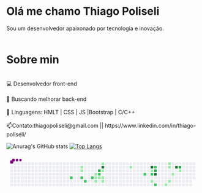 # Olá me chamo Thiago Poliseli 
Sou um desenvolvedor apaixonado por tecnologia e inovação.
<br></br>
<div>
<h1>Sobre min</h1>
<p>
<br>💻 Desenvolvedor front-end</br>
<br>🔎 Buscando melhorar back-end</br>
<br>📍 Linguagens: HMLT | CSS | JS |Bootstrap | C/C++  </br>
<br>📫Contato:thiagopoliseli@gmail.com || https://www.linkedin.com/in/thiago-poliseli/</br>
</p>
</div>

![Anurag's GitHub stats](https://github-readme-stats.vercel.app/api?username=ThiagoPoliseli&show_icons=true&theme=tokyonight) 
[![Top Langs](https://github-readme-stats.vercel.app/api/top-langs/?username=ThiagoPoliseli&layout=donut)](https://github.com/ThiagoPoliseli/github-readme-stats)

<svg viewBox="-16 -32 880 192" width="880" height="192" xmlns="http://www.w3.org/2000/svg"><desc>Generated with https://github.com/Platane/snk</desc><style>:root{--cb:#1b1f230a;--cs:purple;--ce:#ebedf0;--c0:#ebedf0;--c1:#9be9a8;--c2:#40c463;--c3:#30a14e;--c4:#216e39}.c{shape-rendering:geometricPrecision;fill:var(--ce);stroke-width:1px;stroke:var(--cb);animation:none 23300ms linear infinite;width:12px;height:12px}@keyframes c0{60.93%{fill:var(--c2)}60.95%,100%{fill:var(--ce)}}.c.c0{fill:var(--c2);animation-name:c0}@keyframes c1{9.43%{fill:var(--c1)}9.45%,100%{fill:var(--ce)}}.c.c1{fill:var(--c1);animation-name:c1}@keyframes c2{9.86%{fill:var(--c1)}9.88%,100%{fill:var(--ce)}}.c.c2{fill:var(--c1);animation-name:c2}@keyframes c3{57.93%{fill:var(--c2)}57.95%,100%{fill:var(--ce)}}.c.c3{fill:var(--c2);animation-name:c3}@keyframes c4{58.79%{fill:var(--c2)}58.81%,100%{fill:var(--ce)}}.c.c4{fill:var(--c2);animation-name:c4}@keyframes c5{56.64%{fill:var(--c2)}56.66%,100%{fill:var(--ce)}}.c.c5{fill:var(--c2);animation-name:c5}@keyframes c6{12.01%{fill:var(--c1)}12.03%,100%{fill:var(--ce)}}.c.c6{fill:var(--c1);animation-name:c6}@keyframes c7{12.44%{fill:var(--c1)}12.46%,100%{fill:var(--ce)}}.c.c7{fill:var(--c1);animation-name:c7}@keyframes c8{14.58%{fill:var(--c1)}14.6%,100%{fill:var(--ce)}}.c.c8{fill:var(--c1);animation-name:c8}@keyframes c9{65.23%{fill:var(--c3)}65.25%,100%{fill:var(--ce)}}.c.c9{fill:var(--c3);animation-name:c9}@keyframes ca{55.35%{fill:var(--c2)}55.37%,100%{fill:var(--ce)}}.c.ca{fill:var(--c2);animation-name:ca}@keyframes cb{12.87%{fill:var(--c1)}12.89%,100%{fill:var(--ce)}}.c.cb{fill:var(--c1);animation-name:cb}@keyframes cc{18.44%{fill:var(--c1)}18.46%,100%{fill:var(--ce)}}.c.cc{fill:var(--c1);animation-name:cc}@keyframes cd{87.54%{fill:var(--c4)}87.56%,100%{fill:var(--ce)}}.c.cd{fill:var(--c4);animation-name:cd}@keyframes ce{16.73%{fill:var(--c1)}16.75%,100%{fill:var(--ce)}}.c.ce{fill:var(--c1);animation-name:ce}@keyframes cf{13.29%{fill:var(--c1)}13.31%,100%{fill:var(--ce)}}.c.cf{fill:var(--c1);animation-name:cf}@keyframes cg{13.72%{fill:var(--c1)}13.74%,100%{fill:var(--ce)}}.c.cg{fill:var(--c1);animation-name:cg}@keyframes ch{23.17%{fill:var(--c1)}23.19%,100%{fill:var(--ce)}}.c.ch{fill:var(--c1);animation-name:ch}@keyframes ci{41.19%{fill:var(--c2)}41.21%,100%{fill:var(--ce)}}.c.ci{fill:var(--c2);animation-name:ci}@keyframes cj{78.96%{fill:var(--c4)}78.98%,100%{fill:var(--ce)}}.c.cj{fill:var(--c4);animation-name:cj}@keyframes ck{39.9%{fill:var(--c1)}39.92%,100%{fill:var(--ce)}}.c.ck{fill:var(--c1);animation-name:ck}@keyframes cl{40.33%{fill:var(--c2)}40.35%,100%{fill:var(--ce)}}.c.cl{fill:var(--c2);animation-name:cl}@keyframes cm{27.46%{fill:var(--c1)}27.48%,100%{fill:var(--ce)}}.c.cm{fill:var(--c1);animation-name:cm}@keyframes cn{46.77%{fill:var(--c2)}46.79%,100%{fill:var(--ce)}}.c.cn{fill:var(--c2);animation-name:cn}@keyframes co{72.09%{fill:var(--c3)}72.11%,100%{fill:var(--ce)}}.c.co{fill:var(--c3);animation-name:co}@keyframes cp{80.25%{fill:var(--c4)}80.27%,100%{fill:var(--ce)}}.c.cp{fill:var(--c4);animation-name:cp}@keyframes cq{43.77%{fill:var(--c2)}43.79%,100%{fill:var(--ce)}}.c.cq{fill:var(--c2);animation-name:cq}@keyframes cr{30.46%{fill:var(--c1)}30.48%,100%{fill:var(--ce)}}.c.cr{fill:var(--c1);animation-name:cr}@keyframes cs{36.04%{fill:var(--c1)}36.06%,100%{fill:var(--ce)}}.c.cs{fill:var(--c1);animation-name:cs}@keyframes ct{35.61%{fill:var(--c1)}35.63%,100%{fill:var(--ce)}}.c.ct{fill:var(--c1);animation-name:ct}@keyframes cu{29.6%{fill:var(--c1)}29.62%,100%{fill:var(--ce)}}.c.cu{fill:var(--c1);animation-name:cu}@keyframes cv{32.61%{fill:var(--c1)}32.63%,100%{fill:var(--ce)}}.c.cv{fill:var(--c1);animation-name:cv}@keyframes cw{75.96%{fill:var(--c4)}75.98%,100%{fill:var(--ce)}}.c.cw{fill:var(--c4);animation-name:cw}@keyframes cx{75.53%{fill:var(--c3)}75.55%,100%{fill:var(--ce)}}.c.cx{fill:var(--c3);animation-name:cx}@keyframes cy{33.9%{fill:var(--c1)}33.92%,100%{fill:var(--ce)}}.c.cy{fill:var(--c1);animation-name:cy}.u{transform-origin:0 0;transform:scale(0,1);animation:none linear 23300ms infinite}@keyframes u0{9.43%{transform:scale(0.000,1)}9.45%,9.86%{transform:scale(0.053,1)}9.88%,12.01%{transform:scale(0.105,1)}12.03%,12.44%{transform:scale(0.158,1)}12.46%,12.87%{transform:scale(0.211,1)}12.89%,13.29%{transform:scale(0.263,1)}13.31%,13.72%{transform:scale(0.316,1)}13.74%,14.58%{transform:scale(0.368,1)}14.6%,16.73%{transform:scale(0.421,1)}16.75%,18.44%{transform:scale(0.474,1)}18.46%,23.17%{transform:scale(0.526,1)}23.19%,27.46%{transform:scale(0.579,1)}27.48%,29.6%{transform:scale(0.632,1)}29.62%,30.46%{transform:scale(0.684,1)}30.48%,32.61%{transform:scale(0.737,1)}32.63%,33.9%{transform:scale(0.789,1)}33.92%,35.61%{transform:scale(0.842,1)}35.63%,36.04%{transform:scale(0.895,1)}36.06%,39.9%{transform:scale(0.947,1)}39.92%,100%{transform:scale(1.000,1)}}.u.u0{fill:var(--c1);animation-name:u0;transform-origin:0.0px 0}@keyframes u1{40.33%{transform:scale(0.000,1)}40.35%,41.19%{transform:scale(0.111,1)}41.21%,43.77%{transform:scale(0.222,1)}43.79%,46.77%{transform:scale(0.333,1)}46.79%,55.35%{transform:scale(0.444,1)}55.37%,56.64%{transform:scale(0.556,1)}56.66%,57.93%{transform:scale(0.667,1)}57.95%,58.79%{transform:scale(0.778,1)}58.81%,60.93%{transform:scale(0.889,1)}60.95%,100%{transform:scale(1.000,1)}}.u.u1{fill:var(--c2);animation-name:u1;transform-origin:460.3px 0}@keyframes u2{65.23%{transform:scale(0.000,1)}65.25%,72.09%{transform:scale(0.333,1)}72.11%,75.53%{transform:scale(0.667,1)}75.55%,100%{transform:scale(1.000,1)}}.u.u2{fill:var(--c3);animation-name:u2;transform-origin:678.4px 0}@keyframes u3{75.96%{transform:scale(0.000,1)}75.98%,78.96%{transform:scale(0.250,1)}78.98%,80.25%{transform:scale(0.500,1)}80.27%,87.54%{transform:scale(0.750,1)}87.56%,100%{transform:scale(1.000,1)}}.u.u3{fill:var(--c4);animation-name:u3;transform-origin:751.1px 0}.s{shape-rendering:geometricPrecision;fill:var(--cs);animation:none linear 23300ms infinite}@keyframes s0{0%,99.57%{transform:translate(0px,-16px)}0.43%{transform:translate(0px,0px)}9.01%{transform:translate(320px,0px)}9.87%{transform:translate(320px,32px)}11.59%{transform:translate(384px,32px)}12.45%,15.02%{transform:translate(384px,64px)}13.3%,15.88%{transform:translate(416px,64px)}13.73%{transform:translate(416px,80px)}14.59%{transform:translate(384px,80px)}16.74%,54.51%{transform:translate(416px,32px)}17.17%,54.08%{transform:translate(432px,32px)}18.03%,53.22%{transform:translate(432px,0px)}18.45%{transform:translate(416px,0px)}18.88%{transform:translate(416px,-16px)}22.32%{transform:translate(544px,-16px)}23.18%{transform:translate(544px,16px)}25.32%{transform:translate(624px,16px)}26.61%{transform:translate(624px,64px)}27.04%{transform:translate(640px,64px)}27.47%{transform:translate(640px,80px)}29.61%{transform:translate(720px,80px)}30.04%{transform:translate(720px,96px)}30.47%{transform:translate(704px,96px)}30.9%{transform:translate(704px,80px)}31.76%{transform:translate(736px,80px)}32.62%{transform:translate(736px,48px)}33.48%{transform:translate(768px,48px)}33.91%,75.11%{transform:translate(768px,32px)}34.76%{transform:translate(736px,32px)}35.19%{transform:translate(736px,16px)}35.62%{transform:translate(720px,16px)}36.05%{transform:translate(720px,0px)}38.63%{transform:translate(624px,0px)}39.48%{transform:translate(624px,32px)}39.91%,79.4%{transform:translate(640px,32px)}40.34%,80.69%{transform:translate(640px,48px)}41.2%{transform:translate(608px,48px)}41.63%{transform:translate(608px,64px)}42.92%{transform:translate(656px,64px)}43.78%{transform:translate(656px,96px)}44.21%{transform:translate(672px,96px)}46.35%{transform:translate(672px,16px)}46.78%{transform:translate(656px,16px)}47.21%{transform:translate(656px,0px)}54.94%{transform:translate(416px,48px)}56.22%{transform:translate(368px,48px)}56.65%{transform:translate(368px,64px)}57.94%{transform:translate(320px,64px)}58.37%{transform:translate(320px,80px)}58.8%{transform:translate(336px,80px)}59.23%{transform:translate(336px,64px)}60.94%{transform:translate(272px,64px)}61.37%{transform:translate(272px,48px)}64.81%{transform:translate(400px,48px)}65.24%{transform:translate(400px,32px)}75.54%{transform:translate(768px,16px)}78.97%,81.55%{transform:translate(640px,16px)}79.83%{transform:translate(656px,32px)}80.26%{transform:translate(656px,48px)}96.57%{transform:translate(80px,16px)}97.42%{transform:translate(80px,-16px)}}.s.s0{transform:translate(0px,-16px);animation-name:s0}@keyframes s1{0%,99.57%{transform:translate(16px,-16px)}0.43%{transform:translate(0px,-16px)}0.86%{transform:translate(0px,0px)}9.44%{transform:translate(320px,0px)}10.3%{transform:translate(320px,32px)}12.02%{transform:translate(384px,32px)}12.88%,15.45%{transform:translate(384px,64px)}13.73%,16.31%{transform:translate(416px,64px)}14.16%{transform:translate(416px,80px)}15.02%{transform:translate(384px,80px)}17.17%,54.94%{transform:translate(416px,32px)}17.6%,54.51%{transform:translate(432px,32px)}18.45%,53.65%{transform:translate(432px,0px)}18.88%{transform:translate(416px,0px)}19.31%{transform:translate(416px,-16px)}22.75%{transform:translate(544px,-16px)}23.61%{transform:translate(544px,16px)}25.75%{transform:translate(624px,16px)}27.04%{transform:translate(624px,64px)}27.47%{transform:translate(640px,64px)}27.9%{transform:translate(640px,80px)}30.04%{transform:translate(720px,80px)}30.47%{transform:translate(720px,96px)}30.9%{transform:translate(704px,96px)}31.33%{transform:translate(704px,80px)}32.19%{transform:translate(736px,80px)}33.05%{transform:translate(736px,48px)}33.91%{transform:translate(768px,48px)}34.33%,75.54%{transform:translate(768px,32px)}35.19%{transform:translate(736px,32px)}35.62%{transform:translate(736px,16px)}36.05%{transform:translate(720px,16px)}36.48%{transform:translate(720px,0px)}39.06%{transform:translate(624px,0px)}39.91%{transform:translate(624px,32px)}40.34%,79.83%{transform:translate(640px,32px)}40.77%,81.12%{transform:translate(640px,48px)}41.63%{transform:translate(608px,48px)}42.06%{transform:translate(608px,64px)}43.35%{transform:translate(656px,64px)}44.21%{transform:translate(656px,96px)}44.64%{transform:translate(672px,96px)}46.78%{transform:translate(672px,16px)}47.21%{transform:translate(656px,16px)}47.64%{transform:translate(656px,0px)}55.36%{transform:translate(416px,48px)}56.65%{transform:translate(368px,48px)}57.08%{transform:translate(368px,64px)}58.37%{transform:translate(320px,64px)}58.8%{transform:translate(320px,80px)}59.23%{transform:translate(336px,80px)}59.66%{transform:translate(336px,64px)}61.37%{transform:translate(272px,64px)}61.8%{transform:translate(272px,48px)}65.24%{transform:translate(400px,48px)}65.67%{transform:translate(400px,32px)}75.97%{transform:translate(768px,16px)}79.4%,81.97%{transform:translate(640px,16px)}80.26%{transform:translate(656px,32px)}80.69%{transform:translate(656px,48px)}97%{transform:translate(80px,16px)}97.85%{transform:translate(80px,-16px)}}.s.s1{transform:translate(16px,-16px);animation-name:s1}@keyframes s2{0%,99.57%{transform:translate(32px,-16px)}0.86%{transform:translate(0px,-16px)}1.29%{transform:translate(0px,0px)}9.87%{transform:translate(320px,0px)}10.73%{transform:translate(320px,32px)}12.45%{transform:translate(384px,32px)}13.3%,15.88%{transform:translate(384px,64px)}14.16%,16.74%{transform:translate(416px,64px)}14.59%{transform:translate(416px,80px)}15.45%{transform:translate(384px,80px)}17.6%,55.36%{transform:translate(416px,32px)}18.03%,54.94%{transform:translate(432px,32px)}18.88%,54.08%{transform:translate(432px,0px)}19.31%{transform:translate(416px,0px)}19.74%{transform:translate(416px,-16px)}23.18%{transform:translate(544px,-16px)}24.03%{transform:translate(544px,16px)}26.18%{transform:translate(624px,16px)}27.47%{transform:translate(624px,64px)}27.9%{transform:translate(640px,64px)}28.33%{transform:translate(640px,80px)}30.47%{transform:translate(720px,80px)}30.9%{transform:translate(720px,96px)}31.33%{transform:translate(704px,96px)}31.76%{transform:translate(704px,80px)}32.62%{transform:translate(736px,80px)}33.48%{transform:translate(736px,48px)}34.33%{transform:translate(768px,48px)}34.76%,75.97%{transform:translate(768px,32px)}35.62%{transform:translate(736px,32px)}36.05%{transform:translate(736px,16px)}36.48%{transform:translate(720px,16px)}36.91%{transform:translate(720px,0px)}39.48%{transform:translate(624px,0px)}40.34%{transform:translate(624px,32px)}40.77%,80.26%{transform:translate(640px,32px)}41.2%,81.55%{transform:translate(640px,48px)}42.06%{transform:translate(608px,48px)}42.49%{transform:translate(608px,64px)}43.78%{transform:translate(656px,64px)}44.64%{transform:translate(656px,96px)}45.06%{transform:translate(672px,96px)}47.21%{transform:translate(672px,16px)}47.64%{transform:translate(656px,16px)}48.07%{transform:translate(656px,0px)}55.79%{transform:translate(416px,48px)}57.08%{transform:translate(368px,48px)}57.51%{transform:translate(368px,64px)}58.8%{transform:translate(320px,64px)}59.23%{transform:translate(320px,80px)}59.66%{transform:translate(336px,80px)}60.09%{transform:translate(336px,64px)}61.8%{transform:translate(272px,64px)}62.23%{transform:translate(272px,48px)}65.67%{transform:translate(400px,48px)}66.09%{transform:translate(400px,32px)}76.39%{transform:translate(768px,16px)}79.83%,82.4%{transform:translate(640px,16px)}80.69%{transform:translate(656px,32px)}81.12%{transform:translate(656px,48px)}97.42%{transform:translate(80px,16px)}98.28%{transform:translate(80px,-16px)}}.s.s2{transform:translate(32px,-16px);animation-name:s2}@keyframes s3{0%,99.57%{transform:translate(48px,-16px)}1.29%{transform:translate(0px,-16px)}1.72%{transform:translate(0px,0px)}10.3%{transform:translate(320px,0px)}11.16%{transform:translate(320px,32px)}12.88%{transform:translate(384px,32px)}13.73%,16.31%{transform:translate(384px,64px)}14.59%,17.17%{transform:translate(416px,64px)}15.02%{transform:translate(416px,80px)}15.88%{transform:translate(384px,80px)}18.03%,55.79%{transform:translate(416px,32px)}18.45%,55.36%{transform:translate(432px,32px)}19.31%,54.51%{transform:translate(432px,0px)}19.74%{transform:translate(416px,0px)}20.17%{transform:translate(416px,-16px)}23.61%{transform:translate(544px,-16px)}24.46%{transform:translate(544px,16px)}26.61%{transform:translate(624px,16px)}27.9%{transform:translate(624px,64px)}28.33%{transform:translate(640px,64px)}28.76%{transform:translate(640px,80px)}30.9%{transform:translate(720px,80px)}31.33%{transform:translate(720px,96px)}31.76%{transform:translate(704px,96px)}32.19%{transform:translate(704px,80px)}33.05%{transform:translate(736px,80px)}33.91%{transform:translate(736px,48px)}34.76%{transform:translate(768px,48px)}35.19%,76.39%{transform:translate(768px,32px)}36.05%{transform:translate(736px,32px)}36.48%{transform:translate(736px,16px)}36.91%{transform:translate(720px,16px)}37.34%{transform:translate(720px,0px)}39.91%{transform:translate(624px,0px)}40.77%{transform:translate(624px,32px)}41.2%,80.69%{transform:translate(640px,32px)}41.63%,81.97%{transform:translate(640px,48px)}42.49%{transform:translate(608px,48px)}42.92%{transform:translate(608px,64px)}44.21%{transform:translate(656px,64px)}45.06%{transform:translate(656px,96px)}45.49%{transform:translate(672px,96px)}47.64%{transform:translate(672px,16px)}48.07%{transform:translate(656px,16px)}48.5%{transform:translate(656px,0px)}56.22%{transform:translate(416px,48px)}57.51%{transform:translate(368px,48px)}57.94%{transform:translate(368px,64px)}59.23%{transform:translate(320px,64px)}59.66%{transform:translate(320px,80px)}60.09%{transform:translate(336px,80px)}60.52%{transform:translate(336px,64px)}62.23%{transform:translate(272px,64px)}62.66%{transform:translate(272px,48px)}66.09%{transform:translate(400px,48px)}66.52%{transform:translate(400px,32px)}76.82%{transform:translate(768px,16px)}80.26%,82.83%{transform:translate(640px,16px)}81.12%{transform:translate(656px,32px)}81.55%{transform:translate(656px,48px)}97.85%{transform:translate(80px,16px)}98.71%{transform:translate(80px,-16px)}}.s.s3{transform:translate(48px,-16px);animation-name:s3}</style><rect class="c" x="2" y="2" rx="2" ry="2"/><rect class="c" x="2" y="18" rx="2" ry="2"/><rect class="c" x="2" y="34" rx="2" ry="2"/><rect class="c" x="2" y="50" rx="2" ry="2"/><rect class="c" x="2" y="66" rx="2" ry="2"/><rect class="c" x="2" y="82" rx="2" ry="2"/><rect class="c" x="2" y="98" rx="2" ry="2"/><rect class="c" x="18" y="2" rx="2" ry="2"/><rect class="c" x="18" y="18" rx="2" ry="2"/><rect class="c" x="18" y="34" rx="2" ry="2"/><rect class="c" x="18" y="50" rx="2" ry="2"/><rect class="c" x="18" y="66" rx="2" ry="2"/><rect class="c" x="18" y="82" rx="2" ry="2"/><rect class="c" x="18" y="98" rx="2" ry="2"/><rect class="c" x="34" y="2" rx="2" ry="2"/><rect class="c" x="34" y="18" rx="2" ry="2"/><rect class="c" x="34" y="34" rx="2" ry="2"/><rect class="c" x="34" y="50" rx="2" ry="2"/><rect class="c" x="34" y="66" rx="2" ry="2"/><rect class="c" x="34" y="82" rx="2" ry="2"/><rect class="c" x="34" y="98" rx="2" ry="2"/><rect class="c" x="50" y="2" rx="2" ry="2"/><rect class="c" x="50" y="18" rx="2" ry="2"/><rect class="c" x="50" y="34" rx="2" ry="2"/><rect class="c" x="50" y="50" rx="2" ry="2"/><rect class="c" x="50" y="66" rx="2" ry="2"/><rect class="c" x="50" y="82" rx="2" ry="2"/><rect class="c" x="50" y="98" rx="2" ry="2"/><rect class="c" x="66" y="2" rx="2" ry="2"/><rect class="c" x="66" y="18" rx="2" ry="2"/><rect class="c" x="66" y="34" rx="2" ry="2"/><rect class="c" x="66" y="50" rx="2" ry="2"/><rect class="c" x="66" y="66" rx="2" ry="2"/><rect class="c" x="66" y="82" rx="2" ry="2"/><rect class="c" x="66" y="98" rx="2" ry="2"/><rect class="c" x="82" y="2" rx="2" ry="2"/><rect class="c" x="82" y="18" rx="2" ry="2"/><rect class="c" x="82" y="34" rx="2" ry="2"/><rect class="c" x="82" y="50" rx="2" ry="2"/><rect class="c" x="82" y="66" rx="2" ry="2"/><rect class="c" x="82" y="82" rx="2" ry="2"/><rect class="c" x="82" y="98" rx="2" ry="2"/><rect class="c" x="98" y="2" rx="2" ry="2"/><rect class="c" x="98" y="18" rx="2" ry="2"/><rect class="c" x="98" y="34" rx="2" ry="2"/><rect class="c" x="98" y="50" rx="2" ry="2"/><rect class="c" x="98" y="66" rx="2" ry="2"/><rect class="c" x="98" y="82" rx="2" ry="2"/><rect class="c" x="98" y="98" rx="2" ry="2"/><rect class="c" x="114" y="2" rx="2" ry="2"/><rect class="c" x="114" y="18" rx="2" ry="2"/><rect class="c" x="114" y="34" rx="2" ry="2"/><rect class="c" x="114" y="50" rx="2" ry="2"/><rect class="c" x="114" y="66" rx="2" ry="2"/><rect class="c" x="114" y="82" rx="2" ry="2"/><rect class="c" x="114" y="98" rx="2" ry="2"/><rect class="c" x="130" y="2" rx="2" ry="2"/><rect class="c" x="130" y="18" rx="2" ry="2"/><rect class="c" x="130" y="34" rx="2" ry="2"/><rect class="c" x="130" y="50" rx="2" ry="2"/><rect class="c" x="130" y="66" rx="2" ry="2"/><rect class="c" x="130" y="82" rx="2" ry="2"/><rect class="c" x="130" y="98" rx="2" ry="2"/><rect class="c" x="146" y="2" rx="2" ry="2"/><rect class="c" x="146" y="18" rx="2" ry="2"/><rect class="c" x="146" y="34" rx="2" ry="2"/><rect class="c" x="146" y="50" rx="2" ry="2"/><rect class="c" x="146" y="66" rx="2" ry="2"/><rect class="c" x="146" y="82" rx="2" ry="2"/><rect class="c" x="146" y="98" rx="2" ry="2"/><rect class="c" x="162" y="2" rx="2" ry="2"/><rect class="c" x="162" y="18" rx="2" ry="2"/><rect class="c" x="162" y="34" rx="2" ry="2"/><rect class="c" x="162" y="50" rx="2" ry="2"/><rect class="c" x="162" y="66" rx="2" ry="2"/><rect class="c" x="162" y="82" rx="2" ry="2"/><rect class="c" x="162" y="98" rx="2" ry="2"/><rect class="c" x="178" y="2" rx="2" ry="2"/><rect class="c" x="178" y="18" rx="2" ry="2"/><rect class="c" x="178" y="34" rx="2" ry="2"/><rect class="c" x="178" y="50" rx="2" ry="2"/><rect class="c" x="178" y="66" rx="2" ry="2"/><rect class="c" x="178" y="82" rx="2" ry="2"/><rect class="c" x="178" y="98" rx="2" ry="2"/><rect class="c" x="194" y="2" rx="2" ry="2"/><rect class="c" x="194" y="18" rx="2" ry="2"/><rect class="c" x="194" y="34" rx="2" ry="2"/><rect class="c" x="194" y="50" rx="2" ry="2"/><rect class="c" x="194" y="66" rx="2" ry="2"/><rect class="c" x="194" y="82" rx="2" ry="2"/><rect class="c" x="194" y="98" rx="2" ry="2"/><rect class="c" x="210" y="2" rx="2" ry="2"/><rect class="c" x="210" y="18" rx="2" ry="2"/><rect class="c" x="210" y="34" rx="2" ry="2"/><rect class="c" x="210" y="50" rx="2" ry="2"/><rect class="c" x="210" y="66" rx="2" ry="2"/><rect class="c" x="210" y="82" rx="2" ry="2"/><rect class="c" x="210" y="98" rx="2" ry="2"/><rect class="c" x="226" y="2" rx="2" ry="2"/><rect class="c" x="226" y="18" rx="2" ry="2"/><rect class="c" x="226" y="34" rx="2" ry="2"/><rect class="c" x="226" y="50" rx="2" ry="2"/><rect class="c" x="226" y="66" rx="2" ry="2"/><rect class="c" x="226" y="82" rx="2" ry="2"/><rect class="c" x="226" y="98" rx="2" ry="2"/><rect class="c" x="242" y="2" rx="2" ry="2"/><rect class="c" x="242" y="18" rx="2" ry="2"/><rect class="c" x="242" y="34" rx="2" ry="2"/><rect class="c" x="242" y="50" rx="2" ry="2"/><rect class="c" x="242" y="66" rx="2" ry="2"/><rect class="c" x="242" y="82" rx="2" ry="2"/><rect class="c" x="242" y="98" rx="2" ry="2"/><rect class="c" x="258" y="2" rx="2" ry="2"/><rect class="c" x="258" y="18" rx="2" ry="2"/><rect class="c" x="258" y="34" rx="2" ry="2"/><rect class="c" x="258" y="50" rx="2" ry="2"/><rect class="c" x="258" y="66" rx="2" ry="2"/><rect class="c" x="258" y="82" rx="2" ry="2"/><rect class="c" x="258" y="98" rx="2" ry="2"/><rect class="c" x="274" y="2" rx="2" ry="2"/><rect class="c" x="274" y="18" rx="2" ry="2"/><rect class="c" x="274" y="34" rx="2" ry="2"/><rect class="c" x="274" y="50" rx="2" ry="2"/><rect class="c c0" x="274" y="66" rx="2" ry="2"/><rect class="c" x="274" y="82" rx="2" ry="2"/><rect class="c" x="274" y="98" rx="2" ry="2"/><rect class="c" x="290" y="2" rx="2" ry="2"/><rect class="c" x="290" y="18" rx="2" ry="2"/><rect class="c" x="290" y="34" rx="2" ry="2"/><rect class="c" x="290" y="50" rx="2" ry="2"/><rect class="c" x="290" y="66" rx="2" ry="2"/><rect class="c" x="290" y="82" rx="2" ry="2"/><rect class="c" x="290" y="98" rx="2" ry="2"/><rect class="c" x="306" y="2" rx="2" ry="2"/><rect class="c" x="306" y="18" rx="2" ry="2"/><rect class="c" x="306" y="34" rx="2" ry="2"/><rect class="c" x="306" y="50" rx="2" ry="2"/><rect class="c" x="306" y="66" rx="2" ry="2"/><rect class="c" x="306" y="82" rx="2" ry="2"/><rect class="c" x="306" y="98" rx="2" ry="2"/><rect class="c" x="322" y="2" rx="2" ry="2"/><rect class="c c1" x="322" y="18" rx="2" ry="2"/><rect class="c c2" x="322" y="34" rx="2" ry="2"/><rect class="c" x="322" y="50" rx="2" ry="2"/><rect class="c c3" x="322" y="66" rx="2" ry="2"/><rect class="c" x="322" y="82" rx="2" ry="2"/><rect class="c" x="322" y="98" rx="2" ry="2"/><rect class="c" x="338" y="2" rx="2" ry="2"/><rect class="c" x="338" y="18" rx="2" ry="2"/><rect class="c" x="338" y="34" rx="2" ry="2"/><rect class="c" x="338" y="50" rx="2" ry="2"/><rect class="c" x="338" y="66" rx="2" ry="2"/><rect class="c c4" x="338" y="82" rx="2" ry="2"/><rect class="c" x="338" y="98" rx="2" ry="2"/><rect class="c" x="354" y="2" rx="2" ry="2"/><rect class="c" x="354" y="18" rx="2" ry="2"/><rect class="c" x="354" y="34" rx="2" ry="2"/><rect class="c" x="354" y="50" rx="2" ry="2"/><rect class="c" x="354" y="66" rx="2" ry="2"/><rect class="c" x="354" y="82" rx="2" ry="2"/><rect class="c" x="354" y="98" rx="2" ry="2"/><rect class="c" x="370" y="2" rx="2" ry="2"/><rect class="c" x="370" y="18" rx="2" ry="2"/><rect class="c" x="370" y="34" rx="2" ry="2"/><rect class="c" x="370" y="50" rx="2" ry="2"/><rect class="c c5" x="370" y="66" rx="2" ry="2"/><rect class="c" x="370" y="82" rx="2" ry="2"/><rect class="c" x="370" y="98" rx="2" ry="2"/><rect class="c" x="386" y="2" rx="2" ry="2"/><rect class="c" x="386" y="18" rx="2" ry="2"/><rect class="c" x="386" y="34" rx="2" ry="2"/><rect class="c c6" x="386" y="50" rx="2" ry="2"/><rect class="c c7" x="386" y="66" rx="2" ry="2"/><rect class="c c8" x="386" y="82" rx="2" ry="2"/><rect class="c" x="386" y="98" rx="2" ry="2"/><rect class="c" x="402" y="2" rx="2" ry="2"/><rect class="c" x="402" y="18" rx="2" ry="2"/><rect class="c c9" x="402" y="34" rx="2" ry="2"/><rect class="c ca" x="402" y="50" rx="2" ry="2"/><rect class="c cb" x="402" y="66" rx="2" ry="2"/><rect class="c" x="402" y="82" rx="2" ry="2"/><rect class="c" x="402" y="98" rx="2" ry="2"/><rect class="c cc" x="418" y="2" rx="2" ry="2"/><rect class="c cd" x="418" y="18" rx="2" ry="2"/><rect class="c ce" x="418" y="34" rx="2" ry="2"/><rect class="c" x="418" y="50" rx="2" ry="2"/><rect class="c cf" x="418" y="66" rx="2" ry="2"/><rect class="c cg" x="418" y="82" rx="2" ry="2"/><rect class="c" x="418" y="98" rx="2" ry="2"/><rect class="c" x="434" y="2" rx="2" ry="2"/><rect class="c" x="434" y="18" rx="2" ry="2"/><rect class="c" x="434" y="34" rx="2" ry="2"/><rect class="c" x="434" y="50" rx="2" ry="2"/><rect class="c" x="434" y="66" rx="2" ry="2"/><rect class="c" x="434" y="82" rx="2" ry="2"/><rect class="c" x="434" y="98" rx="2" ry="2"/><rect class="c" x="450" y="2" rx="2" ry="2"/><rect class="c" x="450" y="18" rx="2" ry="2"/><rect class="c" x="450" y="34" rx="2" ry="2"/><rect class="c" x="450" y="50" rx="2" ry="2"/><rect class="c" x="450" y="66" rx="2" ry="2"/><rect class="c" x="450" y="82" rx="2" ry="2"/><rect class="c" x="450" y="98" rx="2" ry="2"/><rect class="c" x="466" y="2" rx="2" ry="2"/><rect class="c" x="466" y="18" rx="2" ry="2"/><rect class="c" x="466" y="34" rx="2" ry="2"/><rect class="c" x="466" y="50" rx="2" ry="2"/><rect class="c" x="466" y="66" rx="2" ry="2"/><rect class="c" x="466" y="82" rx="2" ry="2"/><rect class="c" x="466" y="98" rx="2" ry="2"/><rect class="c" x="482" y="2" rx="2" ry="2"/><rect class="c" x="482" y="18" rx="2" ry="2"/><rect class="c" x="482" y="34" rx="2" ry="2"/><rect class="c" x="482" y="50" rx="2" ry="2"/><rect class="c" x="482" y="66" rx="2" ry="2"/><rect class="c" x="482" y="82" rx="2" ry="2"/><rect class="c" x="482" y="98" rx="2" ry="2"/><rect class="c" x="498" y="2" rx="2" ry="2"/><rect class="c" x="498" y="18" rx="2" ry="2"/><rect class="c" x="498" y="34" rx="2" ry="2"/><rect class="c" x="498" y="50" rx="2" ry="2"/><rect class="c" x="498" y="66" rx="2" ry="2"/><rect class="c" x="498" y="82" rx="2" ry="2"/><rect class="c" x="498" y="98" rx="2" ry="2"/><rect class="c" x="514" y="2" rx="2" ry="2"/><rect class="c" x="514" y="18" rx="2" ry="2"/><rect class="c" x="514" y="34" rx="2" ry="2"/><rect class="c" x="514" y="50" rx="2" ry="2"/><rect class="c" x="514" y="66" rx="2" ry="2"/><rect class="c" x="514" y="82" rx="2" ry="2"/><rect class="c" x="514" y="98" rx="2" ry="2"/><rect class="c" x="530" y="2" rx="2" ry="2"/><rect class="c" x="530" y="18" rx="2" ry="2"/><rect class="c" x="530" y="34" rx="2" ry="2"/><rect class="c" x="530" y="50" rx="2" ry="2"/><rect class="c" x="530" y="66" rx="2" ry="2"/><rect class="c" x="530" y="82" rx="2" ry="2"/><rect class="c" x="530" y="98" rx="2" ry="2"/><rect class="c" x="546" y="2" rx="2" ry="2"/><rect class="c ch" x="546" y="18" rx="2" ry="2"/><rect class="c" x="546" y="34" rx="2" ry="2"/><rect class="c" x="546" y="50" rx="2" ry="2"/><rect class="c" x="546" y="66" rx="2" ry="2"/><rect class="c" x="546" y="82" rx="2" ry="2"/><rect class="c" x="546" y="98" rx="2" ry="2"/><rect class="c" x="562" y="2" rx="2" ry="2"/><rect class="c" x="562" y="18" rx="2" ry="2"/><rect class="c" x="562" y="34" rx="2" ry="2"/><rect class="c" x="562" y="50" rx="2" ry="2"/><rect class="c" x="562" y="66" rx="2" ry="2"/><rect class="c" x="562" y="82" rx="2" ry="2"/><rect class="c" x="562" y="98" rx="2" ry="2"/><rect class="c" x="578" y="2" rx="2" ry="2"/><rect class="c" x="578" y="18" rx="2" ry="2"/><rect class="c" x="578" y="34" rx="2" ry="2"/><rect class="c" x="578" y="50" rx="2" ry="2"/><rect class="c" x="578" y="66" rx="2" ry="2"/><rect class="c" x="578" y="82" rx="2" ry="2"/><rect class="c" x="578" y="98" rx="2" ry="2"/><rect class="c" x="594" y="2" rx="2" ry="2"/><rect class="c" x="594" y="18" rx="2" ry="2"/><rect class="c" x="594" y="34" rx="2" ry="2"/><rect class="c" x="594" y="50" rx="2" ry="2"/><rect class="c" x="594" y="66" rx="2" ry="2"/><rect class="c" x="594" y="82" rx="2" ry="2"/><rect class="c" x="594" y="98" rx="2" ry="2"/><rect class="c" x="610" y="2" rx="2" ry="2"/><rect class="c" x="610" y="18" rx="2" ry="2"/><rect class="c" x="610" y="34" rx="2" ry="2"/><rect class="c ci" x="610" y="50" rx="2" ry="2"/><rect class="c" x="610" y="66" rx="2" ry="2"/><rect class="c" x="610" y="82" rx="2" ry="2"/><rect class="c" x="610" y="98" rx="2" ry="2"/><rect class="c" x="626" y="2" rx="2" ry="2"/><rect class="c" x="626" y="18" rx="2" ry="2"/><rect class="c" x="626" y="34" rx="2" ry="2"/><rect class="c" x="626" y="50" rx="2" ry="2"/><rect class="c" x="626" y="66" rx="2" ry="2"/><rect class="c" x="626" y="82" rx="2" ry="2"/><rect class="c" x="626" y="98" rx="2" ry="2"/><rect class="c" x="642" y="2" rx="2" ry="2"/><rect class="c cj" x="642" y="18" rx="2" ry="2"/><rect class="c ck" x="642" y="34" rx="2" ry="2"/><rect class="c cl" x="642" y="50" rx="2" ry="2"/><rect class="c" x="642" y="66" rx="2" ry="2"/><rect class="c cm" x="642" y="82" rx="2" ry="2"/><rect class="c" x="642" y="98" rx="2" ry="2"/><rect class="c" x="658" y="2" rx="2" ry="2"/><rect class="c cn" x="658" y="18" rx="2" ry="2"/><rect class="c co" x="658" y="34" rx="2" ry="2"/><rect class="c cp" x="658" y="50" rx="2" ry="2"/><rect class="c" x="658" y="66" rx="2" ry="2"/><rect class="c" x="658" y="82" rx="2" ry="2"/><rect class="c cq" x="658" y="98" rx="2" ry="2"/><rect class="c" x="674" y="2" rx="2" ry="2"/><rect class="c" x="674" y="18" rx="2" ry="2"/><rect class="c" x="674" y="34" rx="2" ry="2"/><rect class="c" x="674" y="50" rx="2" ry="2"/><rect class="c" x="674" y="66" rx="2" ry="2"/><rect class="c" x="674" y="82" rx="2" ry="2"/><rect class="c" x="674" y="98" rx="2" ry="2"/><rect class="c" x="690" y="2" rx="2" ry="2"/><rect class="c" x="690" y="18" rx="2" ry="2"/><rect class="c" x="690" y="34" rx="2" ry="2"/><rect class="c" x="690" y="50" rx="2" ry="2"/><rect class="c" x="690" y="66" rx="2" ry="2"/><rect class="c" x="690" y="82" rx="2" ry="2"/><rect class="c" x="690" y="98" rx="2" ry="2"/><rect class="c" x="706" y="2" rx="2" ry="2"/><rect class="c" x="706" y="18" rx="2" ry="2"/><rect class="c" x="706" y="34" rx="2" ry="2"/><rect class="c" x="706" y="50" rx="2" ry="2"/><rect class="c" x="706" y="66" rx="2" ry="2"/><rect class="c" x="706" y="82" rx="2" ry="2"/><rect class="c cr" x="706" y="98" rx="2" ry="2"/><rect class="c cs" x="722" y="2" rx="2" ry="2"/><rect class="c ct" x="722" y="18" rx="2" ry="2"/><rect class="c" x="722" y="34" rx="2" ry="2"/><rect class="c" x="722" y="50" rx="2" ry="2"/><rect class="c" x="722" y="66" rx="2" ry="2"/><rect class="c cu" x="722" y="82" rx="2" ry="2"/><rect class="c" x="722" y="98" rx="2" ry="2"/><rect class="c" x="738" y="2" rx="2" ry="2"/><rect class="c" x="738" y="18" rx="2" ry="2"/><rect class="c" x="738" y="34" rx="2" ry="2"/><rect class="c cv" x="738" y="50" rx="2" ry="2"/><rect class="c" x="738" y="66" rx="2" ry="2"/><rect class="c" x="738" y="82" rx="2" ry="2"/><rect class="c" x="738" y="98" rx="2" ry="2"/><rect class="c" x="754" y="2" rx="2" ry="2"/><rect class="c cw" x="754" y="18" rx="2" ry="2"/><rect class="c" x="754" y="34" rx="2" ry="2"/><rect class="c" x="754" y="50" rx="2" ry="2"/><rect class="c" x="754" y="66" rx="2" ry="2"/><rect class="c" x="754" y="82" rx="2" ry="2"/><rect class="c" x="754" y="98" rx="2" ry="2"/><rect class="c" x="770" y="2" rx="2" ry="2"/><rect class="c cx" x="770" y="18" rx="2" ry="2"/><rect class="c cy" x="770" y="34" rx="2" ry="2"/><rect class="c" x="770" y="50" rx="2" ry="2"/><rect class="c" x="770" y="66" rx="2" ry="2"/><rect class="c" x="770" y="82" rx="2" ry="2"/><rect class="c" x="770" y="98" rx="2" ry="2"/><rect class="c" x="786" y="2" rx="2" ry="2"/><rect class="c" x="786" y="18" rx="2" ry="2"/><rect class="c" x="786" y="34" rx="2" ry="2"/><rect class="c" x="786" y="50" rx="2" ry="2"/><rect class="c" x="786" y="66" rx="2" ry="2"/><rect class="c" x="786" y="82" rx="2" ry="2"/><rect class="c" x="786" y="98" rx="2" ry="2"/><rect class="c" x="802" y="2" rx="2" ry="2"/><rect class="c" x="802" y="18" rx="2" ry="2"/><rect class="c" x="802" y="34" rx="2" ry="2"/><rect class="c" x="802" y="50" rx="2" ry="2"/><rect class="c" x="802" y="66" rx="2" ry="2"/><rect class="c" x="802" y="82" rx="2" ry="2"/><rect class="c" x="802" y="98" rx="2" ry="2"/><rect class="c" x="818" y="2" rx="2" ry="2"/><rect class="c" x="818" y="18" rx="2" ry="2"/><rect class="c" x="818" y="34" rx="2" ry="2"/><rect class="c" x="818" y="50" rx="2" ry="2"/><rect class="c" x="818" y="66" rx="2" ry="2"/><rect class="c" x="818" y="82" rx="2" ry="2"/><rect class="c" x="818" y="98" rx="2" ry="2"/><rect class="c" x="834" y="2" rx="2" ry="2"/><rect class="c" x="834" y="18" rx="2" ry="2"/><rect class="c" x="834" y="34" rx="2" ry="2"/><rect class="c" x="834" y="50" rx="2" ry="2"/><rect class="c" x="834" y="66" rx="2" ry="2"/><rect class="u u0" height="12" width="460.9" x="0.0" y="144"/><rect class="u u1" height="12" width="218.7" x="460.3" y="144"/><rect class="u u2" height="12" width="73.3" x="678.4" y="144"/><rect class="u u3" height="12" width="97.5" x="751.1" y="144"/><rect class="s s0" x="0.8" y="0.8" width="14.4" height="14.4" rx="4.5" ry="4.5"/><rect class="s s1" x="1.8" y="1.8" width="12.3" height="12.3" rx="4.1" ry="4.1"/><rect class="s s2" x="2.6" y="2.6" width="10.8" height="10.8" rx="3.6" ry="3.6"/><rect class="s s3" x="3.0" y="3.0" width="9.9" height="9.9" rx="3.3" ry="3.3"/></svg>
